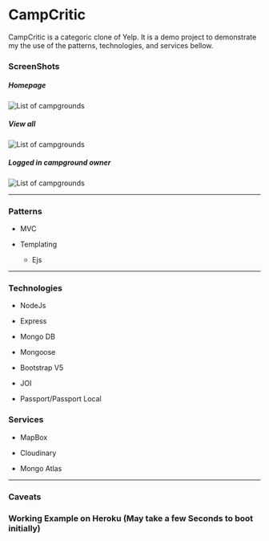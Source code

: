 # CampCritic

CampCritic is a categoric clone of Yelp. It is a demo project to demonstrate
my the use of the patterns, technologies, and services bellow.

### ScreenShots
##### Homepage
![List of campgrounds](https://res.cloudinary.com/dwaenqgi7/image/upload/c_scale,w_943/v1614568022/CampCritic/Screenshots/HomePage_tth7m3.jpg)
##### View all
![List of campgrounds](https://res.cloudinary.com/dwaenqgi7/image/upload/c_scale,w_943/v1614568022/CampCritic/Screenshots/ViewAll_naf9m0.jpg)
##### Logged in campground owner 
![List of campgrounds](https://res.cloudinary.com/dwaenqgi7/image/upload/c_scale,w_943/v1614568021/CampCritic/Screenshots/LoggedInCampgroundOwner_fqluug.jpg)

---

### Patterns
* MVC

* Templating 
    * Ejs
---

### Technologies

* NodeJs

* Express

* Mongo DB

* Mongoose

* Bootstrap V5

* JOI

* Passport/Passport Local

### Services

* MapBox 

* Cloudinary

* Mongo Atlas
---

### Caveats

### Working Example on Heroku (May take a few Seconds to boot initially)